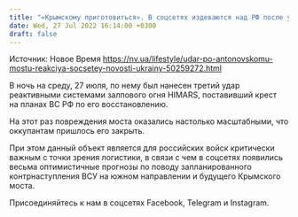 ```yaml
---
title: "«Крымскому приготовиться». В соцсетях издеваются над РФ после удара по Антоновскому мосту"
date: Wed, 27 Jul 2022 16:14:00 +0300
draft: false
---
```

Источник: Новое Время https://nv.ua/lifestyle/udar-po-antonovskomu-mostu-reakciya-socsetey-novosti-ukrainy-50259272.html


В ночь на среду, 27 июля, по нему был нанесен третий удар реактивными системами залпового огня HIMARS, поставивший крест на планах ВС РФ по его восстановлению.

На этот раз повреждения моста оказались настолько масштабными, что оккупантам пришлось его закрыть.

При этом данный объект является для российских войск критически важным с точки зрения логистики, в связи с чем в соцсетях появились весьма оптимистичные прогнозы по поводу запланированного контрнаступления ВСУ на южном направлении и будущего Крымского моста.

Присоединяйтесь к нам в соцсетях Facebook, Telegram и Instagram.
